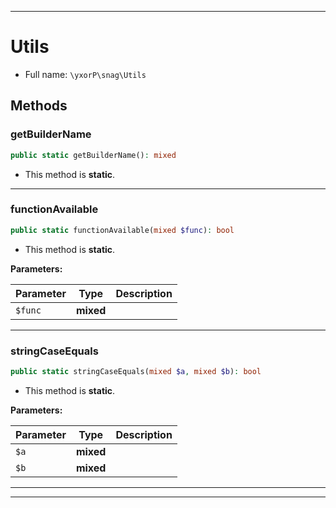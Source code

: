 ***

# Utils





* Full name: `\yxorP\snag\Utils`




## Methods


### getBuilderName



```php
public static getBuilderName(): mixed
```



* This method is **static**.







***

### functionAvailable



```php
public static functionAvailable(mixed $func): bool
```



* This method is **static**.




**Parameters:**

| Parameter | Type | Description |
|-----------|------|-------------|
| `$func` | **mixed** |  |




***

### stringCaseEquals



```php
public static stringCaseEquals(mixed $a, mixed $b): bool
```



* This method is **static**.




**Parameters:**

| Parameter | Type | Description |
|-----------|------|-------------|
| `$a` | **mixed** |  |
| `$b` | **mixed** |  |




***


***

